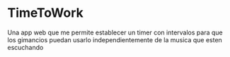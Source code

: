 # TimeToWork
Una app web que me permite establecer un timer con intervalos para que los gimancios puedan usarlo independientemente de la musica que esten escuchando
